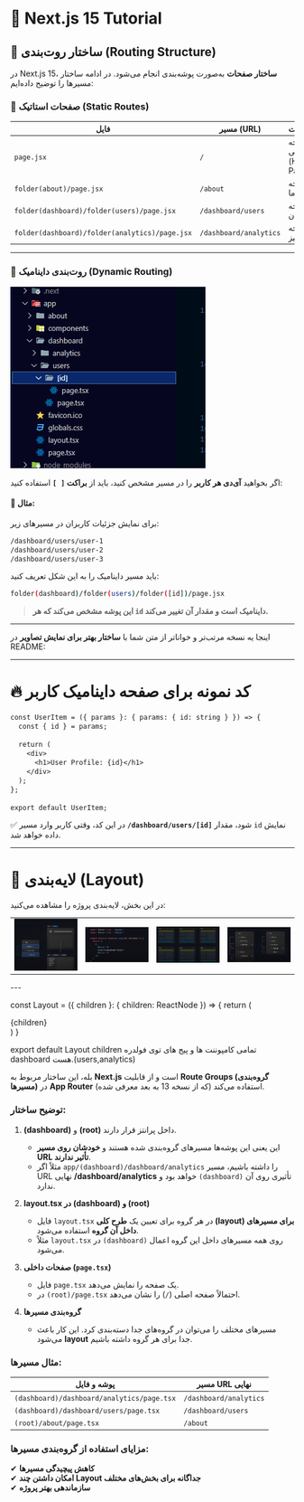 # 🚀 **Next.js 15 Tutorial**

## 📌 **ساختار روت‌بندی (Routing Structure)**

در Next.js 15، **ساختار صفحات** به‌صورت پوشه‌بندی انجام می‌شود. در ادامه ساختار مسیرها را توضیح داده‌ایم:

### **🔹 صفحات استاتیک (Static Routes)**

| فایل                                           | مسیر (URL)             | توضیحات               |
| ---------------------------------------------- | ---------------------- | --------------------- |
| `page.jsx`                                     | `/`                    | صفحه اصلی (Home Page) |
| `folder(about)/page.jsx`                       | `/about`               | صفحه درباره ما        |
| `folder(dashboard)/folder(users)/page.jsx`     | `/dashboard/users`     | صفحه کاربران          |
| `folder(dashboard)/folder(analytics)/page.jsx` | `/dashboard/analytics` | صفحه آنالیز           |

---

### **🔹 روت‌بندی داینامیک (Dynamic Routing)**

<img src="./readmeFiled/usersitemPNG.PNG"/>

اگر بخواهید **آی‌دی هر کاربر** را در مسیر مشخص کنید، باید از **براکت `[ ]`** استفاده کنید:

#### 📌 مثال:

برای نمایش جزئیات کاربران در مسیرهای زیر:

```
/dashboard/users/user-1
/dashboard/users/user-2
/dashboard/users/user-3
```

باید مسیر داینامیک را به این شکل تعریف کنید:

```bash
folder(dashboard)/folder(users)/folder([id])/page.jsx
```

> **این پوشه مشخص می‌کند که هر `id` داینامیک است و مقدار آن تغییر می‌کند.**

---

اینجا یه نسخه مرتب‌تر و خواناتر از متن شما با **ساختار بهتر برای نمایش تصاویر** در README:

---

# 🔥 **کد نمونه برای صفحه داینامیک کاربر**

```tsx
const UserItem = ({ params }: { params: { id: string } }) => {
  const { id } = params;

  return (
    <div>
      <h1>User Profile: {id}</h1>
    </div>
  );
};

export default UserItem;
```

✅ در این کد، وقتی کاربر وارد مسیر **`/dashboard/users/[id]`** شود، مقدار `id` نمایش داده خواهد شد.

---

# 🎨 **لایه‌بندی (Layout)**

در این بخش، لایه‌بندی پروژه را مشاهده می‌کنید:

<div align="center">
  <table>
    <tr>
      <td align="center"><img src="./readmeFiled/layout.PNG" width="200"/></td>
      <td align="center"><img src="./readmeFiled/layout2PNG.PNG" width="200"/></td>
      <td align="center"><img src="./readmeFiled/layout3PNG.PNG" width="200"/></td>
      <td align="center"><img src="./readmeFiled/layout4.PNG" width="200"/></td>
    </tr>
  </table>
</div>
---

const Layout = ({ children }: { children: ReactNode }) => {
return (
<div>
{children}
</div>
)
}

export default Layout
children تمامی کامپوننت ها و پیج های توی فولدره dashboard هست.(users,analytics)


بله، این ساختار مربوط به **Next.js** است و از قابلیت **Route Groups (گروه‌بندی مسیرها)** در **App Router** (که از نسخه 13 به بعد معرفی شده) استفاده می‌کند.

### توضیح ساختار:
1. **(dashboard)** و **(root)** داخل پرانتز قرار دارند.  
   - این یعنی این پوشه‌ها مسیرهای گروه‌بندی شده هستند و **خودشان روی مسیر URL تأثیر ندارند**.
   - مثلاً اگر `app/(dashboard)/dashboard/analytics` را داشته باشیم، مسیر URL نهایی **/dashboard/analytics** خواهد بود و `(dashboard)` تأثیری روی آن ندارد.
   
2. **layout.tsx در (dashboard) و (root)**  
   - فایل `layout.tsx` در هر گروه برای تعیین یک **طرح کلی (layout) برای مسیرهای داخل آن گروه** استفاده می‌شود.
   - مثلاً `layout.tsx` در `(dashboard)` روی همه مسیرهای داخل این گروه اعمال می‌شود.

3. **صفحات داخلی (`page.tsx`)**  
   - فایل `page.tsx` یک صفحه را نمایش می‌دهد.
   - در `(root)/page.tsx` احتمالاً صفحه اصلی (`/`) را نشان می‌دهد.

4. **گروه‌بندی مسیرها**  
   - مسیرهای مختلف را می‌توان در گروه‌های جدا دسته‌بندی کرد. این کار باعث می‌شود **layout** جدا برای هر گروه داشته باشیم.

### مثال مسیرها:
| پوشه و فایل | مسیر URL نهایی |
|-------------|---------------|
| `(dashboard)/dashboard/analytics/page.tsx` | `/dashboard/analytics` |
| `(dashboard)/dashboard/users/page.tsx` | `/dashboard/users` |
| `(root)/about/page.tsx` | `/about` |

### مزایای استفاده از گروه‌بندی مسیرها:
✔ **کاهش پیچیدگی مسیرها**  
✔ **امکان داشتن چند Layout جداگانه برای بخش‌های مختلف**  
✔ **سازماندهی بهتر پروژه**  

